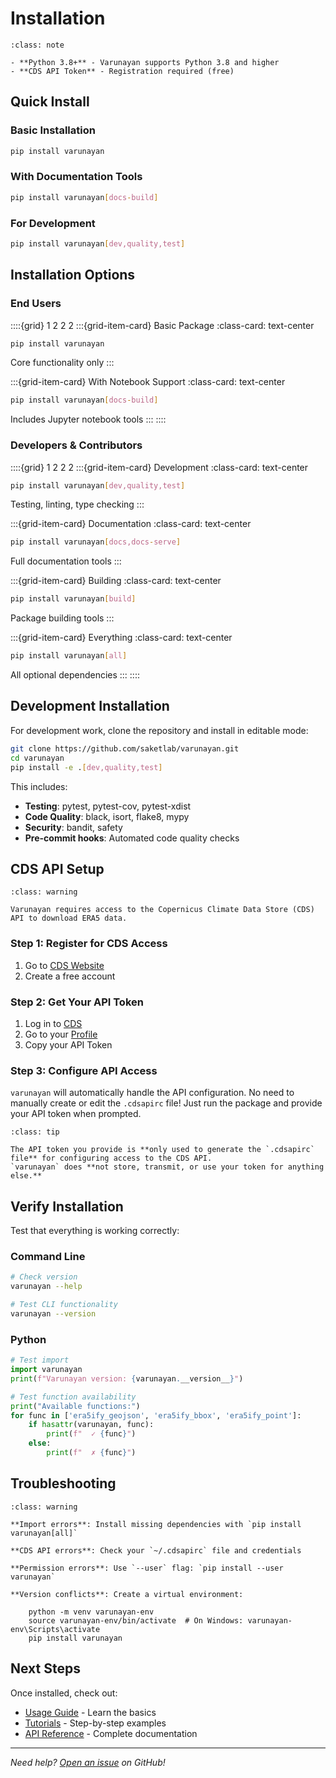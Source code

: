 # Installation

```{admonition} Prerequisites
:class: note

- **Python 3.8+** - Varunayan supports Python 3.8 and higher
- **CDS API Token** - Registration required (free)
```

## Quick Install

### Basic Installation
```bash
pip install varunayan
```

### With Documentation Tools
```bash
pip install varunayan[docs-build]
```

### For Development
```bash
pip install varunayan[dev,quality,test]
```

## Installation Options

### End Users

::::{grid} 1 2 2 2
:::{grid-item-card} Basic Package
:class-card: text-center

```bash
pip install varunayan
```

Core functionality only
:::

:::{grid-item-card} With Notebook Support
:class-card: text-center

```bash
pip install varunayan[docs-build]
```

Includes Jupyter notebook tools
:::
::::

### Developers & Contributors

::::{grid} 1 2 2 2
:::{grid-item-card} Development
:class-card: text-center

```bash
pip install varunayan[dev,quality,test]
```

Testing, linting, type checking
:::

:::{grid-item-card} Documentation
:class-card: text-center

```bash
pip install varunayan[docs,docs-serve]
```

Full documentation tools
:::

:::{grid-item-card} Building
:class-card: text-center

```bash
pip install varunayan[build]
```

Package building tools
:::

:::{grid-item-card} Everything
:class-card: text-center

```bash
pip install varunayan[all]
```

All optional dependencies
:::
::::

## Development Installation

For development work, clone the repository and install in editable mode:

```bash
git clone https://github.com/saketlab/varunayan.git
cd varunayan
pip install -e .[dev,quality,test]
```

This includes:
- **Testing**: pytest, pytest-cov, pytest-xdist
- **Code Quality**: black, isort, flake8, mypy
- **Security**: bandit, safety
- **Pre-commit hooks**: Automated code quality checks

## CDS API Setup

```{admonition} Required for Data Download
:class: warning

Varunayan requires access to the Copernicus Climate Data Store (CDS) API to download ERA5 data.
```

### Step 1: Register for CDS Access

1. Go to [CDS Website](https://cds.climate.copernicus.eu/)
2. Create a free account

### Step 2: Get Your API Token

1. Log in to [CDS](https://cds.climate.copernicus.eu/)
2. Go to your [Profile](https://cds.climate.copernicus.eu/profile)
3. Copy your API Token

### Step 3: Configure API Access

`varunayan` will automatically handle the API configuration. No need to manually create or edit the `.cdsapirc` file! Just run the package and provide your API token when prompted.

```{admonition} Security Note
:class: tip

The API token you provide is **only used to generate the `.cdsapirc` file** for configuring access to the CDS API.  
`varunayan` does **not store, transmit, or use your token for anything else.**
```

## Verify Installation

Test that everything is working correctly:

### Command Line
```bash
# Check version
varunayan --help

# Test CLI functionality  
varunayan --version
```

### Python
```python
# Test import
import varunayan
print(f"Varunayan version: {varunayan.__version__}")

# Test function availability
print("Available functions:")
for func in ['era5ify_geojson', 'era5ify_bbox', 'era5ify_point']:
    if hasattr(varunayan, func):
        print(f"  ✓ {func}")
    else:
        print(f"  ✗ {func}")
```

## Troubleshooting

```{admonition} Common Issues
:class: warning

**Import errors**: Install missing dependencies with `pip install varunayan[all]`

**CDS API errors**: Check your `~/.cdsapirc` file and credentials

**Permission errors**: Use `--user` flag: `pip install --user varunayan`

**Version conflicts**: Create a virtual environment:

    python -m venv varunayan-env
    source varunayan-env/bin/activate  # On Windows: varunayan-env\Scripts\activate
    pip install varunayan
```

## Next Steps

Once installed, check out:

- [Usage Guide](usage.md) - Learn the basics
- [Tutorials](tutorials/index.md) - Step-by-step examples  
- [API Reference](api_reference/index.md) - Complete documentation

---

*Need help? [Open an issue](https://github.com/saketlab/varunayan/issues) on GitHub!*